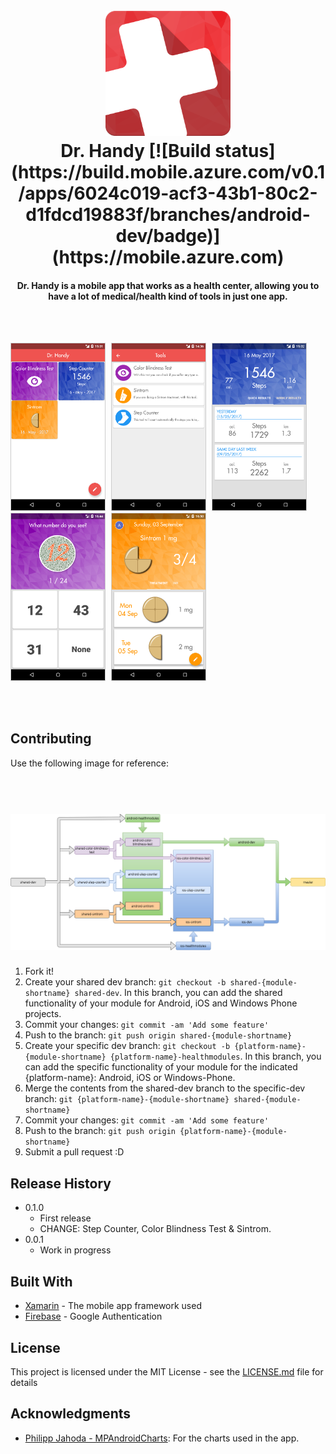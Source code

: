 <h1 align="center">
  <br>
  <a href="https://github.com/AlbertoMoreta/Dr.Handy">
  <img src="ReadMeAssets/Logo.png" alt="Markdownify" width="200"></a>
  <br>
  Dr. Handy [![Build status](https://build.mobile.azure.com/v0.1/apps/6024c019-acf3-43b1-80c2-d1fdcd19883f/branches/android-dev/badge)](https://mobile.azure.com)
  <br>
</h1>

<h4 align="center">
  Dr. Handy is a mobile app that works as a health center, allowing you to have a lot of medical/health kind of tools in just one app.
</h4>

<br>
<br>

<p align="left">
<img src="ReadMeAssets/Screenshot1.png" width="150" style="margin-right:5px; border: 1px solid #ccc;"/>
<img src="ReadMeAssets/Screenshot2.png" width="150" style="margin-right:5px; border: 1px solid #ccc;" />
<img src="ReadMeAssets/Screenshot3.png" width="150" style="margin-right:5px; border: 1px solid #ccc;" />
<img src="ReadMeAssets/Screenshot4.png" width="150" style="margin-right:5px; border: 1px solid #ccc;" />
<img src="ReadMeAssets/Screenshot5.png" width="150" style="margin-right:5px; border: 1px solid #ccc;" />
</p>

<br>
<br>

## Contributing

Use the following image for reference: 

<h1 align="center">
  <br>
  <a href="https://github.com/AlbertoMoreta/Dr.Handy">
  <img src="ReadMeAssets/GitBranchStructure.png" alt="Markdownify"></a>
</h1>

1. Fork it!
2. Create your shared dev branch: `git checkout -b shared-{module-shortname} shared-dev`.  In this branch, you can add the shared functionality of your module for Android, iOS and Windows Phone projects.
3. Commit your changes: `git commit -am 'Add some feature'`
4. Push to the branch: `git push origin shared-{module-shortname}`
5. Create your specific dev branch: `git checkout -b {platform-name}-{module-shortname} {platform-name}-healthmodules`.  In this branch, you can add the specific functionality of your module for the indicated {platform-name}: Android, iOS or Windows-Phone.
6. Merge the contents from the shared-dev branch to the specific-dev branch: `git {platform-name}-{module-shortname} shared-{module-shortname}`
7. Commit your changes: `git commit -am 'Add some feature'`
8. Push to the branch: `git push origin {platform-name}-{module-shortname}`
9. Submit a pull request :D

## Release History

* 0.1.0
    * First release
    * CHANGE: Step Counter, Color Blindness Test & Sintrom.
* 0.0.1
    * Work in progress

## Built With

* [Xamarin](https://www.xamarin.com/) - The mobile app framework used
* [Firebase](https://firebase.google.com/) - Google Authentication

## License

This project is licensed under the MIT License - see the [LICENSE.md](LICENSE.md) file for details

## Acknowledgments

* [Philipp Jahoda - MPAndroidCharts](https://github.com/PhilJay/MPAndroidChart): For the charts used in the app.
